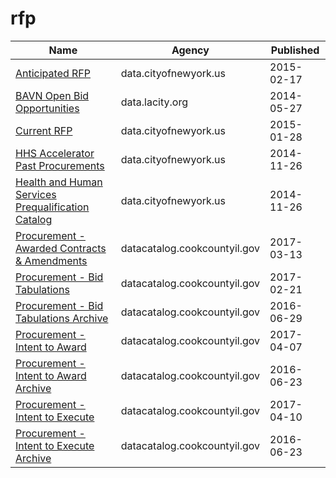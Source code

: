 # rfp

Name | Agency | Published
---- | ---- | ---------
[Anticipated RFP](../socrata/p8e4-uwuv.md) | data.cityofnewyork.us | 2015-02-17
[BAVN Open Bid Opportunities](../socrata/qtax-byj7.md) | data.lacity.org | 2014-05-27
[Current RFP](../socrata/bzjf-rmtp.md) | data.cityofnewyork.us | 2015-01-28
[HHS Accelerator Past Procurements](../socrata/ws4c-4g69.md) | data.cityofnewyork.us | 2014-11-26
[Health and Human Services Prequalification Catalog](../socrata/68rr-d3jr.md) | data.cityofnewyork.us | 2014-11-26
[Procurement - Awarded Contracts & Amendments](../socrata/qh8j-6k63.md) | datacatalog.cookcountyil.gov | 2017-03-13
[Procurement - Bid Tabulations](../socrata/32au-zaqn.md) | datacatalog.cookcountyil.gov | 2017-02-21
[Procurement - Bid Tabulations Archive](../socrata/pn38-yupm.md) | datacatalog.cookcountyil.gov | 2016-06-29
[Procurement - Intent to Award](../socrata/bgq7-v7ms.md) | datacatalog.cookcountyil.gov | 2017-04-07
[Procurement - Intent to Award Archive](../socrata/52k2-p47e.md) | datacatalog.cookcountyil.gov | 2016-06-23
[Procurement - Intent to Execute](../socrata/ag43-fvd7.md) | datacatalog.cookcountyil.gov | 2017-04-10
[Procurement - Intent to Execute Archive](../socrata/gh3w-vkp5.md) | datacatalog.cookcountyil.gov | 2016-06-23

